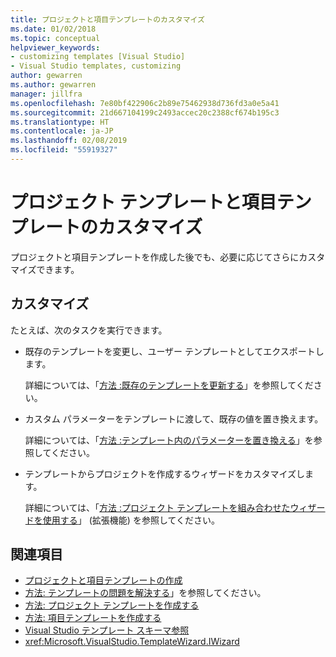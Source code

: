 ```yaml
---
title: プロジェクトと項目テンプレートのカスタマイズ
ms.date: 01/02/2018
ms.topic: conceptual
helpviewer_keywords:
- customizing templates [Visual Studio]
- Visual Studio templates, customizing
author: gewarren
ms.author: gewarren
manager: jillfra
ms.openlocfilehash: 7e80bf422906c2b89e75462938d736fd3a0e5a41
ms.sourcegitcommit: 21d667104199c2493accec20c2388cf674b195c3
ms.translationtype: HT
ms.contentlocale: ja-JP
ms.lasthandoff: 02/08/2019
ms.locfileid: "55919327"
---
```

# <a name="customize-project-and-item-templates"></a>プロジェクト テンプレートと項目テンプレートのカスタマイズ

プロジェクトと項目テンプレートを作成した後でも、必要に応じてさらにカスタマイズできます。

## <a name="customizations"></a>カスタマイズ

たとえば、次のタスクを実行できます。

- 既存のテンプレートを変更し、ユーザー テンプレートとしてエクスポートします。

   詳細については、「[方法 :既存のテンプレートを更新する](../ide/how-to-update-existing-templates.md)」を参照してください。

- カスタム パラメーターをテンプレートに渡して、既存の値を置き換えます。

   詳細については、「[方法 :テンプレート内のパラメーターを置き換える](../ide/how-to-substitute-parameters-in-a-template.md)」を参照してください。

- テンプレートからプロジェクトを作成するウィザードをカスタマイズします。

   詳細については、「[方法 :プロジェクト テンプレートを組み合わせたウィザードを使用する](../extensibility/how-to-use-wizards-with-project-templates.md)」 (拡張機能) を参照してください。

## <a name="see-also"></a>関連項目

- [プロジェクトと項目テンプレートの作成](../ide/creating-project-and-item-templates.md)
- [方法: テンプレートの問題を解決する](../ide/how-to-troubleshoot-templates.md)」を参照してください。
- [方法: プロジェクト テンプレートを作成する](../ide/how-to-create-project-templates.md)
- [方法: 項目テンプレートを作成する](../ide/how-to-create-item-templates.md)
- [Visual Studio テンプレート スキーマ参照](../extensibility/visual-studio-template-schema-reference.md)
- <xref:Microsoft.VisualStudio.TemplateWizard.IWizard>